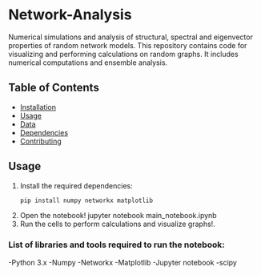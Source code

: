 # Network-Analysis
Numerical simulations and analysis of structural, spectral and eigenvector properties of random network models.
This repository contains code for visualizing and performing calculations on random graphs. It includes numerical computations and ensemble analysis.
## Table of Contents
- [Installation](#installation)
- [Usage](#usage)
- [Data](#data)
- [Dependencies](#dependencies)
- [Contributing](#contributing)

## Usage
1. Install the required dependencies:
   ```bash
   pip install numpy networkx matplotlib
2. Open the notebook!
   jupyter notebook main_notebook.ipynb
3. Run the cells to perform calculations and visualize graphs!.

### List of libraries and tools required to run the notebook:
-Python 3.x
-Numpy
-Networkx
-Matplotlib
-Jupyter notebook
-scipy
